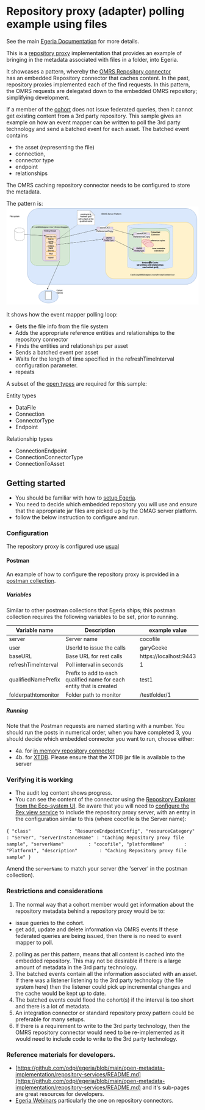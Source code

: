 <!-- SPDX-License-Identifier: CC-BY-4.0 -->
<!-- Copyright Contributors to the Egeria project. -->

# Repository proxy (adapter) polling example using files

See the main [Egeria Documentation](https://egeria-project.org) for more details.

This is a [repository proxy](https://egeria-project.org/concepts/repository-proxy/?h=repository) implementation
that provides an example of bringing in the metadata associated with files in a folder, into Egeria.

It showcases a pattern, whereby the [OMRS Repository connector](https://egeria-project.org/concepts/repository-connector/?h=repository+connector)  
has an embedded Repository connector that caches content. In the past, repository proxies implemented each of the find requests.
In this pattern, the OMRS requests are delegated down to the embedded OMRS repository; simplifying development. 

If a member of the [cohort](https://egeria-project.org/services/omrs/cohort/?h=cohort) does not issue federated queries,
then it cannot get existing content from a 3rd party repository. This sample gives an example on how an event mapper can be written
to poll the 3rd party technology and send a batched event for each asset. The batched event contains 

* the asset (representing the file)
* connection,
* connector type 
* endpoint
* relationships

The OMRS caching repository connector needs to be configured to store the metadata.  

The pattern is:
![Caching Repository proxy components](images/File%20sample.drawio.png)

It shows how the event mapper polling loop:
- Gets the file info from the file system
- Adds the appropriate reference entities and relationships to the repository connector
- Finds the entities and relationships per asset
- Sends a batched event per asset
- Waits for the length of time specified in the refreshTimeInterval configuration parameter.
- repeats


A subset of the [open types](https://egeria-project.org/types/) are required for this sample:

Entity types
* DataFile
* Connection
* ConnectorType
* Endpoint

Relationship types
* ConnectionEndpoint
* ConnectionConnectorType
* ConnectionToAsset


## Getting started
- You should be familiar with how to [setup Egeria](https://egeria-project.org/education/egeria-dojo/running-egeria/setup-environment/).
- You need to decide which embedded repository you will use and ensure that the appropriate jar files are picked up by the OMAG server platform. 
- follow the below instruction to configure and run.

### Configuration

The repository proxy is configured use [usual](https://egeria-project.org/guides/admin/servers/configuring-a-repository-proxy/?h=proxy)

#### Postman
An example of how to configure the repository proxy is provided in a [postman collection](../postman/). 
##### Variables
Similar to other postman collections that Egeria ships; this postman collection requires the following variables to be set, prior to running. 

| Variable name       | Description                                                          | example value            |
|---------------------|----------------------------------------------------------------------|--------------------------|
| server              | Server name                                                          | cocofile                 |
| user                | UserId to issue the calls                                            | garyGeeke                |
| baseURL             | Base URL for rest calls                                              | https://localhost:9443   |
| refreshTimeInterval | Poll interval in seconds                                             | 1                        |
| qualifiedNamePrefix | Prefix to add to each qualified name for each entity that is created | test1                    |
| folderpathtomonitor | Folder path to monitor                                               | /testfolder/1            |



##### Running
 Note that the Postman requests are named starting with a number. You should run the posts in numerical order, when you have completed 3,
you should decide which embedded connector you want to run, choose either:
* 4a. for [in memory repository connector](https://egeria-project.org/connectors/repository/in-memory/overview/?h=memory) 
* 4b. for [XTDB](https://egeria-project.org/connectors/repository/xtdb/?h=xtdb). Please ensure that the XTDB jar file is available to the server

### Verifying it is working
* The audit log content shows progress. 
* You can see the content of the connector using the [Repository Explorer from the 
Eco-system UI](https://egeria-project.org/guides/ecosystem-ui/rex-user-guide/?h=repository+explorer). Be aware that you 
will need to [configure the Rex view service](https://egeria-project.org/guides/admin/servers/configuring-a-view-server/?h=view+server+configuration#integration-view-services)
to include the repository proxy server, with an entry in the configuration similar to this (where cocofile is the Server name): 

`{
"class"              : "ResourceEndpointConfig",
"resourceCategory"   : "Server",
"serverInstanceName" : "Caching Repository proxy file sample",
"serverName"         : "cocofile",
"platformName"       : "Platform1",
"description"        : "Caching Repository proxy file sample"
}`

Amend the `serverName` to match your server (the 'server' in the postman collection).

### Restrictions and considerations
1) The normal way that a cohort member would get information about the repository metadata 
behind a repository proxy would be to:
* issue gueries to the cohort.
* get add, update and delete information via OMRS events
If these federated queries are being issued, then there is no need to event mapper to poll.
2) polling as per this pattern, means that all content is cached into the embedded repository. This 
may not be desirable if there is a large amount of metadata in the 3rd party technology.
3) The batched events contain all the information associated with an asset. If there was a listener listening to the 
3rd party technology (the file system here) then the listener could pick up incremental changes and 
the cache would be kept up to date.
4) The batched events could flood the cohort(s) if the interval is too short and there is a lot of metadata.
5) An integration connector or standard repository proxy pattern could be preferable for many setups.
6) If there is a requirement to write to the 3rd party technology, then the OMRS repository connector 
would need to be re-implemented as it would need to include code to write to the 3rd party technology. 


### Reference materials for developers.

* [https://github.com/odpi/egeria/blob/main/open-metadata-implementation/repository-services/README.md](https://github.com/odpi/egeria/blob/main/open-metadata-implementation/repository-services/README.md) 
and it's sub-pages are great resources for developers. 
* [Egeria Webinars](https://wiki.lfaidata.foundation/display/EG/Egeria+Webinar+program) particularly the one on repository connectors.
